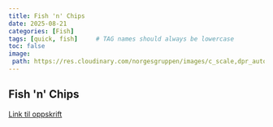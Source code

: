 ```yaml
---
title: Fish 'n' Chips
date: 2025-08-21
categories: [Fish]
tags: [quick, fish]     # TAG names should always be lowercase
toc: false
image:
 path: https://res.cloudinary.com/norgesgruppen/images/c_scale,dpr_auto,f_auto,q_auto:eco,w_420/gpere8ubncwgn53hridh/fish-and-chips
---
```

## Fish 'n' Chips

[Link til oppskrift](https://meny.no/oppskrifter/fisk/fish-and-chips/)
